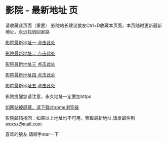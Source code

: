 # 影院 - 最新地址 页

请收藏此页面（重要）
影院站长建议狼友Ctrl+D收藏本页面，本页随时更新最新地址，永远找到回家路

[影院最新地址一 点击此处](https://g5gohs.com/) 

[影院最新地址二 点击此处](https://u5gtok.com/) 

[影院最新地址三 点击此处](https://k5goeg.com/) 

[影院最新地址四 点击此处](https://u5gtok.com/) 

[影院最新地址五 点击此处](https://g5gohs.com/) 

影院提醒您请注意，永久地址一定要加https

[如网站被屏蔽，请下载chrome浏览器](https://8xe23.com/chrome_93.0.4577.82.apk) 

影院邮箱找回：如果以上地址均不可用，索取最新地址,请发邮件到 woxsx@mail.com

喜欢的狼友 请顺手star一下
